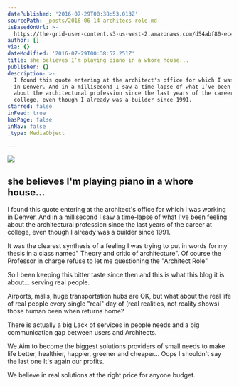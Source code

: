 ```yaml
---
datePublished: '2016-07-29T00:38:53.013Z'
sourcePath: _posts/2016-06-14-architecs-role.md
isBasedOnUrl: >-
  https://the-grid-user-content.s3-us-west-2.amazonaws.com/d54abf80-ec47-467c-837e-28c09d9d617a.png
author: []
via: {}
dateModified: '2016-07-29T00:38:52.251Z'
title: she believes I’m playing piano in a whore house...
publisher: {}
description: >-
  I found this quote entering at the architect's office for which I was working
  in Denver. And in a millisecond I saw a time-lapse of what I’ve been feeling
  about the architectural profession since the last years of the career at
  college, even though I already was a builder since 1991.
starred: false
inFeed: true
hasPage: false
inNav: false
_type: MediaObject

---
```

![](https://the-grid-user-content.s3-us-west-2.amazonaws.com/bff4a569-23aa-493d-821b-2b1f4cd83a71.png)

## she believes I'm playing piano in a whore house...

I found this quote entering at the architect's office for which I was working in Denver. And in a millisecond I saw a time-lapse of what I've been feeling about the architectural profession since the last years of the career at college, even though I already was a builder since 1991\.

It was the clearest synthesis of a feeling I was trying to put in words for my thesis in a class named" Theory and critic of architecture". Of course the Professor in charge refuse to let me questioning the "Architect Role"

So I been keeping this bitter taste since then and this is what this blog it is about... serving real people.

Airports, malls, huge transportation hubs are OK, but what about the real life of real people every single "real" day of (real realities, not reality shows) those human been when returns home?

There is actually a big Lack of services in people needs and a big communication gap between users and Architects.

We Aim to become the biggest solutions providers of small needs to make life better, healthier, happier, greener and cheaper... Oops I shouldn't say the last one It's again our profits.

We believe in real solutions at the right price for anyone budget.